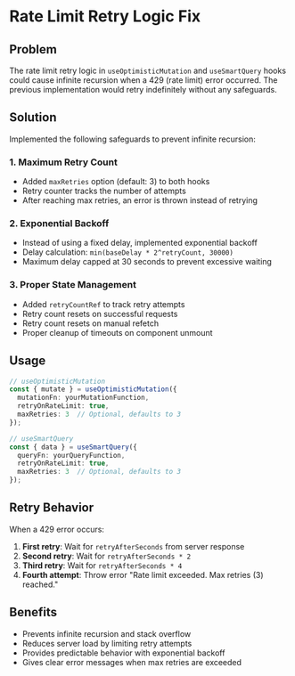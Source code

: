 # Rate Limit Retry Logic Fix

## Problem
The rate limit retry logic in `useOptimisticMutation` and `useSmartQuery` hooks could cause infinite recursion when a 429 (rate limit) error occurred. The previous implementation would retry indefinitely without any safeguards.

## Solution
Implemented the following safeguards to prevent infinite recursion:

### 1. Maximum Retry Count
- Added `maxRetries` option (default: 3) to both hooks
- Retry counter tracks the number of attempts
- After reaching max retries, an error is thrown instead of retrying

### 2. Exponential Backoff
- Instead of using a fixed delay, implemented exponential backoff
- Delay calculation: `min(baseDelay * 2^retryCount, 30000)`
- Maximum delay capped at 30 seconds to prevent excessive waiting

### 3. Proper State Management
- Added `retryCountRef` to track retry attempts
- Retry count resets on successful requests
- Retry count resets on manual refetch
- Proper cleanup of timeouts on component unmount

## Usage

```typescript
// useOptimisticMutation
const { mutate } = useOptimisticMutation({
  mutationFn: yourMutationFunction,
  retryOnRateLimit: true,
  maxRetries: 3  // Optional, defaults to 3
});

// useSmartQuery
const { data } = useSmartQuery({
  queryFn: yourQueryFunction,
  retryOnRateLimit: true,
  maxRetries: 3  // Optional, defaults to 3
});
```

## Retry Behavior
When a 429 error occurs:
1. **First retry**: Wait for `retryAfterSeconds` from server response
2. **Second retry**: Wait for `retryAfterSeconds * 2`
3. **Third retry**: Wait for `retryAfterSeconds * 4`
4. **Fourth attempt**: Throw error "Rate limit exceeded. Max retries (3) reached."

## Benefits
- Prevents infinite recursion and stack overflow
- Reduces server load by limiting retry attempts
- Provides predictable behavior with exponential backoff
- Gives clear error messages when max retries are exceeded